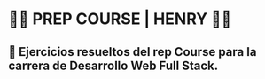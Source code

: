 
# **🧑‍💻 PREP COURSE | HENRY 👩‍💻**

## **📌 Ejercicios resueltos del rep Course para la carrera de Desarrollo Web Full Stack.**
 

